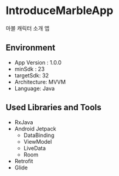 # IntroduceMarbleApp
마블 캐릭터 소개 앱


## Environment
- App Version : 1.0.0
- minSdk : 23
- targetSdk: 32
- Architecture: MVVM
- Language: Java

## Used Libraries and Tools
- RxJava
- Android Jetpack
  - DataBinding
  - ViewModel
  - LiveData
  - Room
- Retrofit
- Glide
